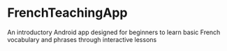 # FrenchTeachingApp
 An introductory Android app designed for beginners to learn basic French vocabulary and phrases through interactive lessons 
